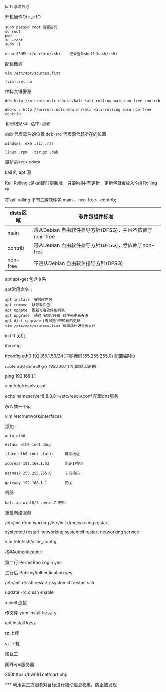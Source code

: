 ```
kali学习日记
```

开机操作O(∩_∩)O



```
sudo passwd root 设置密码
su root 
pwd
su -root
sudo -i
```

```
echo $SHELL(/usr/bin/zsh) ---记录当前shell(bash/zsh)
```

配镜像源

```
vim /etc/apt/sources.list
```

```
(vim):set nu
```

中科大镜像源

```shell
deb http://mirrors.ustc.edu.cn/kali kali-rolling main non-free contrib
```



```
deb-src http://mirrors.ustc.edu.cn/kali kali-rolling main non-free contrib
```

复制粘贴kali:选中+滚轮

deb 代表软件的位置 deb-src 代表源代码所在的位置

```
windows .exe .zip .rar

linux .rpm  .tar.gz .deb
```

更新前apt update

kali 的 apt 源

Kali Rolling :是kali即时更新版，只要kali中有更新，更新包就会放入Kali Rolling中

在kali rolling 下有三类软件包 main 、non-free、contrib;

| dists区域 | 软件包组件标准                                          |
| --------- | ------------------------------------------------------- |
| main      | 遵从Debian 自由软件指导方针(DFSG)，并且不依赖于non-free |
| contrib   | 遵从Debian 自由软件指导方针(DFSG)，但依赖于non-free     |
| non-free  | 不遵从Debian 自由软件指导方针(DFSG)                     |

apt  apt-get  包含关系

apt常用命令：

```
apt install  安装软件包
apt remove  移除软件包
apt update  更新可用软件包列表
apt upgrade  通过 安装/升级 软件来更新系统
apt dist-upgrade (有风险)带卸载的更新
vim /etc/apt/sources.list 编辑软件源信息文件
```

init 0 关机

ifconfig 

ifconfig eth0 192.168.1.53/24(子网掩码255.255.255.0)   配置临时ip

route add default gw 192.168.1.1       配置默认路由

ping 192.168.1.1

vim /etc/resolv.conf

echo nameserver 8.8.8.8 >/etc/resolv.conf    配置dns服务

永久搞一个ip

vim /etc/network/interfaces

添加：

```
auto eth0

#iface eth0 inet dhcp

iface eth0 inet static     静态地址

address 192.168.1.53	   固定IP地址

netmask 255.255.255.0      子网掩码

gateway 192.168.1.1        网关
```

机器

```
kali xp win10/7 centos7 靶机
```

重启网络服务

 /etc/init.d/networking                             /etc/init.d/networking restart

systemctl  restart networking                 systemctl  restart networking.service        

vim /etc/ssh/sshd_config

找#Authentication:

第二行  PermitRootLogin yes

三行后 PubkeyAuthentication yes

 /etc/init.d/ssh restart     /  systemctl  restart  ssh

update -rc.d ssh enable



xshell 连接 

传文件 yum install lrzsz-y

apt install lrzsz

rz 上传

sz 下载

搬瓦工

国外vps服务器

350https://bwh81.net/cart.php

*** 利用第三方服务对目标进行被动信息收集，防止被发现